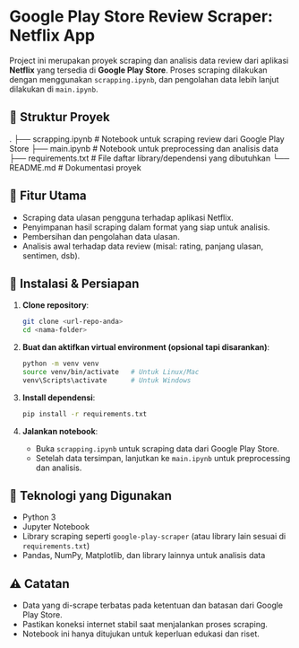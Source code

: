 # Google Play Store Review Scraper: Netflix App

Project ini merupakan proyek scraping dan analisis data review dari aplikasi **Netflix** yang tersedia di **Google Play Store**. Proses scraping dilakukan dengan menggunakan `scrapping.ipynb`, dan pengolahan data lebih lanjut dilakukan di `main.ipynb`.

## 📁 Struktur Proyek

.
├── scrapping.ipynb      # Notebook untuk scraping review dari Google Play Store
├── main.ipynb           # Notebook untuk preprocessing dan analisis data
├── requirements.txt     # File daftar library/dependensi yang dibutuhkan
└── README.md            # Dokumentasi proyek

## 🚀 Fitur Utama

- Scraping data ulasan pengguna terhadap aplikasi Netflix.
- Penyimpanan hasil scraping dalam format yang siap untuk analisis.
- Pembersihan dan pengolahan data ulasan.
- Analisis awal terhadap data review (misal: rating, panjang ulasan, sentimen, dsb).

## 🔧 Instalasi & Persiapan

1. **Clone repository**:
   ```bash
   git clone <url-repo-anda>
   cd <nama-folder>
   ```

2. **Buat dan aktifkan virtual environment (opsional tapi disarankan)**:
   ```bash
   python -m venv venv
   source venv/bin/activate   # Untuk Linux/Mac
   venv\Scripts\activate      # Untuk Windows
   ```

3. **Install dependensi**:
   ```bash
   pip install -r requirements.txt
   ```

4. **Jalankan notebook**:
   - Buka `scrapping.ipynb` untuk scraping data dari Google Play Store.
   - Setelah data tersimpan, lanjutkan ke `main.ipynb` untuk preprocessing dan analisis.

## 🧠 Teknologi yang Digunakan

- Python 3
- Jupyter Notebook
- Library scraping seperti `google-play-scraper` (atau library lain sesuai di `requirements.txt`)
- Pandas, NumPy, Matplotlib, dan library lainnya untuk analisis data

## ⚠️ Catatan

- Data yang di-scrape terbatas pada ketentuan dan batasan dari Google Play Store.
- Pastikan koneksi internet stabil saat menjalankan proses scraping.
- Notebook ini hanya ditujukan untuk keperluan edukasi dan riset.
